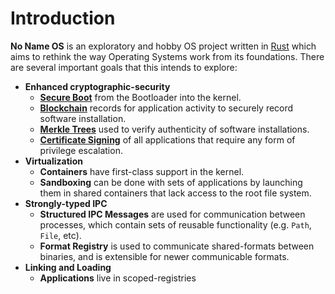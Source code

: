 # Introduction

**No Name OS** is an exploratory and hobby OS project written in [Rust] which
aims to rethink the way Operating Systems work from its foundations. There are
several important goals that this intends to explore:

* **Enhanced cryptographic-security**
  * **[Secure Boot]** from the Bootloader into the kernel.
  * **[Blockchain]** records for application activity to securely record software
    installation.
  * **[Merkle Trees]** used to verify authenticity of software installations.
  * **[Certificate Signing]** of all applications that require any form of
    privilege escalation.
* **Virtualization**
  * **Containers** have first-class support in the kernel.
  * **Sandboxing** can be done with sets of applications by launching them in
    shared containers that lack access to the root file system.
* **Strongly-typed IPC**
  * **Structured IPC Messages** are used for communication between processes,
    which contain sets of reusable functionality (e.g. `Path`, `File`, etc).
  * **Format Registry** is used to communicate shared-formats between binaries,
    and is extensible for newer communicable formats.
* **Linking and Loading**
  * **Applications** live in scoped-registries

[Rust]: https://rustlang.org
[Merkle Trees]: https://en.wikipedia.org/wiki/Merkle_tree
[Secure Boot]: https://wiki.archlinux.org/title/Unified_Extensible_Firmware_Interface/Secure_Boot
[Blockchain]: https://en.wikipedia.org/wiki/Blockchain
[Certificate Signing]: https://en.wikipedia.org/wiki/PKCS_12